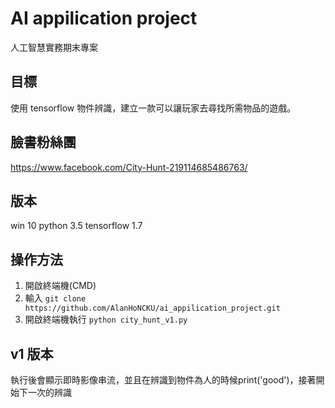 # AI appilication project
人工智慧實務期末專案
## 目標
使用 tensorflow 物件辨識，建立一款可以讓玩家去尋找所需物品的遊戲。
## 臉書粉絲團
https://www.facebook.com/City-Hunt-219114685486763/
## 版本
win 10
python 3.5
tensorflow 1.7

## 操作方法
1. 開啟終端機(CMD)
2. 輸入 ```git clone https://github.com/AlanHoNCKU/ai_appilication_project.git```
3. 開啟終端機執行 ```python city_hunt_v1.py```

## v1 版本
執行後會顯示即時影像串流，並且在辨識到物件為人的時候print('good')，接著開始下一次的辨識
